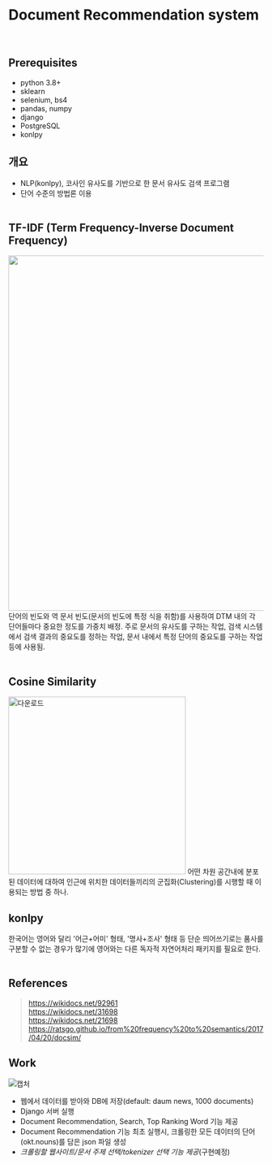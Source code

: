 # Document Recommendation system
<br>

## Prerequisites
* python 3.8+
* sklearn
* selenium, bs4
* pandas, numpy
* django
* PostgreSQL
* konlpy

## 개요
* NLP(konlpy), 코사인 유사도를 기반으로 한 문서 유사도 검색 프로그램
* 단어 수준의 방법론 이용<br><br>

## TF-IDF (Term Frequency-Inverse Document Frequency)
<img src="https://user-images.githubusercontent.com/77797199/119271052-c4c06400-bc3a-11eb-9f1d-1f630571ac45.PNG" width="700">
단어의 빈도와 역 문서 빈도(문서의 빈도에 특정 식을 취함)를 사용하여 DTM 내의 각 단어들마다 중요한 정도를 가중치 배정. 주로 문서의 유사도를 구하는 작업, 검색 시스템에서 검색 결과의 중요도를 정하는 작업, 문서 내에서 특정 단어의 중요도를 구하는 작업 등에 사용됨.<br><br>

## Cosine Similarity
<img width="350" alt="다운로드" src="https://user-images.githubusercontent.com/77797199/119271283-deae7680-bc3b-11eb-8bf7-e284d9c61af4.png">
어떤 차원 공간내에 분포된 데이터에 대하여 인근에 위치한 데이터들끼리의 군집화(Clustering)를 시행할 때 이용되는 방법 중 하나.  

## konlpy
한국어는 영어와 달리 '어근+어미' 형태, '명사+조사' 형태 등 단순 띄어쓰기로는 품사를 구분할 수 없는 경우가 많기에 영어와는 다른 독자적 자연어처리 패키지를 필요로 한다. 
<br><br>

## References
> https://wikidocs.net/92961<br>
> https://wikidocs.net/31698<br>
> https://wikidocs.net/21698<br>
> https://ratsgo.github.io/from%20frequency%20to%20semantics/2017/04/20/docsim/<br>

## Work
![캡처](https://user-images.githubusercontent.com/77797199/119270255-c12ade00-bc36-11eb-8a2d-6610eadb5c91.PNG)

+ 웹에서 데이터를 받아와 DB에 저장(default: daum news, 1000 documents)
+ Django 서버 실행
+ Document Recommendation, Search, Top Ranking Word 기능 제공
+ Document Recommendation 기능 최초 실행시, 크롤링한 모든 데이터의 단어(okt.nouns)를 담은 json 파일 생성
+ _크롤링할 웹사이트/문서 주제 선택/tokenizer 선택 기능 제공_(구현예정)
